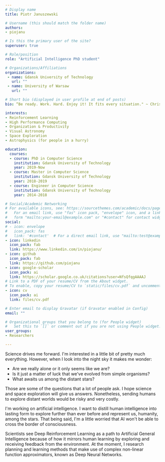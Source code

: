 ```yaml
---
# Display name
title: Piotr Januszewski

# Username (this should match the folder name)
authors:
- piojanu

# Is this the primary user of the site?
superuser: true

# Role/position
role: "Artificial Intelligence PhD student"

# Organizations/Affiliations
organizations:
 - name: Gdansk University of Technology
   url: ""
 - name: University of Warsaw
   url: ""

# Short bio (displayed in user profile at end of posts)
bio: “Be ready. Work. Hard. Enjoy it! It fits every situation." ~ Chris Hadfield

interests:
- Reinforcement Learning
- High Performance Computing
- Organization & Productivity
- Visual Astronomy
- Space Exploration
- Astrophysics (for people in a hurry)

education:
  courses:
  - course: PhD in Computer Science
    institution: Gdansk University of Technology
    year: 2019-Now
  - course: Master in Computer Science
    institution: Gdansk University of Technology
    year: 2018-2019
  - course: Engineer in Computer Science
    institution: Gdansk University of Technology
    year: 2014-2018

# Social/Academic Networking
# For available icons, see: https://sourcethemes.com/academic/docs/page-builder/#icons
#   For an email link, use "fas" icon pack, "envelope" icon, and a link in the
#   form "mailto:your-email@example.com" or "#contact" for contact widget.
social:
# - icon: envelope
#   icon_pack: fas
#   link: '#contact'  # For a direct email link, use "mailto:test@example.org".
- icon: linkedin
  icon_pack: fab
  link: https://www.linkedin.com/in/piojanu/
- icon: github
  icon_pack: fab
  link: https://github.com/piojanu
- icon: google-scholar
  icon_pack: ai
  link: https://scholar.google.co.uk/citations?user=NfsQfqgAAAAJ
# Link to a PDF of your resume/CV from the About widget.
# To enable, copy your resume/CV to `static/files/cv.pdf` and uncomment the lines below.
- icon: cv
  icon_pack: ai
  link: files/cv.pdf

# Enter email to display Gravatar (if Gravatar enabled in Config)
email: ""

# Organizational groups that you belong to (for People widget)
#   Set this to `[]` or comment out if you are not using People widget.
user_groups:
- Researchers

---
```


Science drives me forward. I'm interested in a little bit of pretty much everything. However, when I look into the night sky it makes me wonder:

- Are we really alone or it only seems like we are?
- Is it just a matter of luck that we've evolved from simple organisms?
- What awaits us among the distant stars?

Those are some of the questions that a lot of people ask. I hope science and space exploration will give us answers.
Nonetheless, sending humans to explore distant worlds would be risky and very costly.

I'm working on artificial intelligence. I want to distill human intelligence into lasting form to explore further than ever before and represent us, humanity, among the stars. That being said, I'm a little worried that AI won't be able to cross the border of consciousness.

Scientists see Deep Reinforcement Learning as a path to Artificial General Intelligence because of how it mirrors human learning by exploring and receiving feedback from the environment. At the moment, I research planning and learning methods that make use of complex non-linear function approximators, known as Deep Neural Networks.
